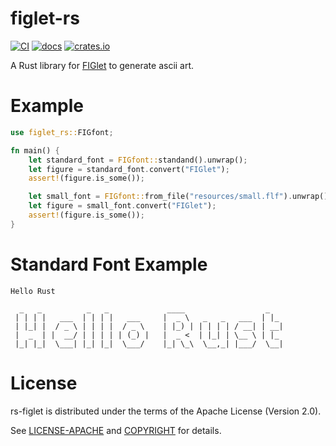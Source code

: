 # figlet-rs

[![CI](https://travis-ci.com/yuanbohan/rs-figlet.svg?branch=master)](https://travis-ci.com/yuanbohan/rs-figlet)
[![docs](https://docs.rs/figlet-rs/badge.svg)](https://docs.rs/figlet-rs)
[![crates.io](https://img.shields.io/crates/v/figlet-rs.svg)](https://crates.io/crates/figlet-rs)

A Rust library for [FIGlet](http://www.figlet.org/) to generate ascii art.

# Example

```rust
use figlet_rs::FIGfont;

fn main() {
    let standard_font = FIGfont::standand().unwrap();
    let figure = standard_font.convert("FIGlet");
    assert!(figure.is_some());

    let small_font = FIGfont::from_file("resources/small.flf").unwrap();
    let figure = small_font.convert("FIGlet");
    assert!(figure.is_some());
}
```

# Standard Font Example

`Hello Rust`

```
  _   _          _   _             ____                  _
 | | | |   ___  | | | |   ___     |  _ \   _   _   ___  | |_
 | |_| |  / _ \ | | | |  / _ \    | |_) | | | | | / __| | __|
 |  _  | |  __/ | | | | | (_) |   |  _ <  | |_| | \__ \ | |_
 |_| |_|  \___| |_| |_|  \___/    |_| \_\  \__,_| |___/  \__|
```

# License

rs-figlet is distributed under the terms of the Apache License (Version 2.0).

See [LICENSE-APACHE](LICENSE-APACHE) and [COPYRIGHT](COPYRIGHT) for details.
